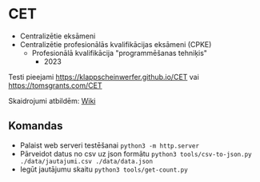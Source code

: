 # CET

* Centralizētie eksāmeni
* Centralizētie profesionālās kvalifikācijas eksāmeni (CPKE)
	* Profesionālā kvalifikācija "programmēšanas tehniķis"
		* 2023

Testi pieejami https://klappscheinwerfer.github.io/CET vai https://tomsgrants.com/CET

Skaidrojumi atbildēm: [Wiki](https://github.com/klappscheinwerfer/CET/wiki)

## Komandas

* Palaist web serveri testēšanai `python3 -m http.server`
* Pārveidot datus no csv uz json formātu `python3 tools/csv-to-json.py ./data/jautajumi.csv ./data/data.json`
* Iegūt jautājumu skaitu `python3 tools/get-count.py`